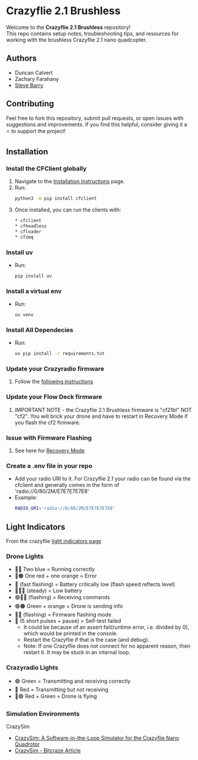 # Crazyflie 2.1 Brushless

Welcome to the **Crazyflie 2.1 Brushless** repository!  
This repo contains setup notes, troubleshooting tips, and resources for working with the brushless Crazyflie 2.1 nano quadcopter.  


## Authors
* Duncan Calvert
* Zachary Farahany
* [Steve Barry](https://github.com/steviebuchicago)


## Contributing
Feel free to fork this repository, submit pull requests, or open issues with suggestions and improvements. If you find this helpful, consider giving it a ⭐ to support the project!

## Installation

### Install the CFClient globally
1. Navigate to the [Installation Instructions](https://www.bitcraze.io/documentation/repository/crazyflie-clients-python/master/installation/install/) page.  
2. Run:
   ```bash
   python3 -m pip install cfclient
3. Once installed, you can run the clients with:
   ```bash
   * cfclient
   * cfheadless
   * cfloader
   * cfzmq

### Install uv
* Run:
   ```bash
   pip install uv

### Install a virtual env
* Run: 
   ```bash
   uv venv 

### Install All Dependecies
* Run:
   ```bash
   uv pip install -r requirements.txt

### Update your Crazyradio firmware
1. Follow the [following instructions](https://www.bitcraze.io/documentation/tutorials/getting-started-with-crazyradio-2-0/)

### Update your Flow Deck firmware
1. IMPORTANT NOTE - the Crazyflie 2.1 Brushless firmware is "cf21bl" NOT "cf2". You will brick your drone and have to restart in Recovery Mode if you flash the cf2 firmware.

### Issue with Firmware Flashing
1. See here for [Recovery Mode](https://www.bitcraze.io/documentation/repository/crazyflie-clients-python/master/userguides/recovery-mode/)


### Create a .env file in your repo
* Add your radio URI to it. For Crazyflie 2.1 your radio can be found via the cfclient and generally comes in the form of 'radio://0/80/2M/E7E7E7E7E8'
* Example:
   ```bash
   RADIO_URI='radio://0/80/2M/E7E7E7E7E8'


## Light Indicators
From the crazyflie [light indicators page](https://crazyflie-docs.readthedocs.io/en/latest/getting_started/light_indicators.html)

### Drone Lights
* 🔵🔵 Two blue = Running correctly
* 🔴🟠 One red + one orange = Error
* 🔴 (fast flashing) = Battery critically low (flash speed reflects level)
* 🔴🔵🔵 (steady) = Low battery
* 🟢🔵🔵 (flashing) = Receiving commands
* 🟢🟠 Green + orange = Drone is sending info
* 🔵🔵 (flashing) = Firmware flashing mode
* 🔴 (5 short pulses + pause) = Self-test failed
   * It could be because of an assert fail(runtime error, i.e. divided by 0), which would be printed in the console. 
   * Restart the Crazyflie if that is the case (and debug).
   * Note: If one Crazyflie does not connect for no apparent reason, then restart it. It may be stuck in an internal loop.

### Crazyradio Lights
* 🟢 Green = Transmitting and receiving correctly
* 🔴 Red = Transmitting but not receiving
* 🔴🟢 Red + Green = Drone is flying


### Simulation Environments
CrazySim
* [CrazySim: A Software-in-the-Loop Simulator for the Crazyflie Nano Quadrotor](https://github.com/gtfactslab/CrazySim)
* [CrazySim - Bitcraze Article](https://www.bitcraze.io/2024/04/crazysim-a-software-in-the-loop-simulator-for-the-crazyflie/)
